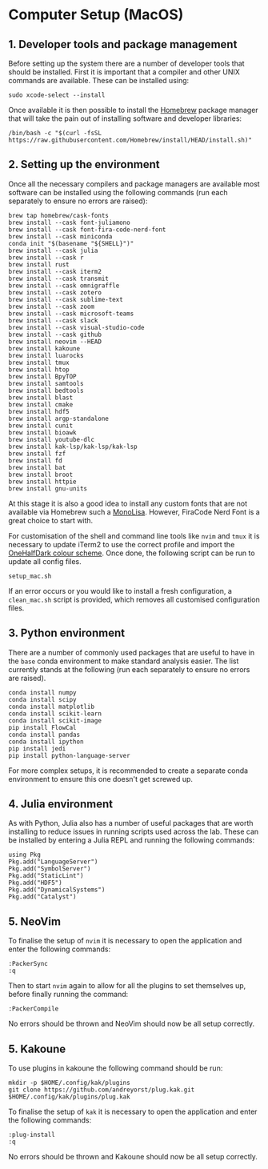 # Computer Setup (MacOS)

## 1. Developer tools and package management

Before setting up the system there are a number of developer tools that should be installed. First it is important that a compiler and other UNIX commands are available. These can be installed using:

```
sudo xcode-select --install
```

Once available it is then possible to install the [Homebrew](https://brew.sh) package manager that will take the pain out of installing software and developer libraries:

```
/bin/bash -c "$(curl -fsSL https://raw.githubusercontent.com/Homebrew/install/HEAD/install.sh)"
```

## 2. Setting up the environment

Once all the necessary compilers and package managers are available most software can be installed using the following commands (run each separately to ensure no errors are raised):

```
brew tap homebrew/cask-fonts
brew install --cask font-juliamono
brew install --cask font-fira-code-nerd-font
brew install --cask miniconda
conda init "$(basename "${SHELL}")"
brew install --cask julia
brew install --cask r
brew install rust
brew install --cask iterm2
brew install --cask transmit
brew install --cask omnigraffle
brew install --cask zotero
brew install --cask sublime-text
brew install --cask zoom
brew install --cask microsoft-teams
brew install --cask slack
brew install --cask visual-studio-code
brew install --cask github
brew install neovim --HEAD
brew install kakoune
brew install luarocks
brew install tmux
brew install htop
brew install BpyTOP
brew install samtools
brew install bedtools
brew install blast
brew install cmake
brew install hdf5
brew install argp-standalone
brew install cunit
brew install bioawk
brew install youtube-dlc
brew install kak-lsp/kak-lsp/kak-lsp
brew install fzf
brew install fd
brew install bat
brew install broot
brew install httpie
brew install gnu-units
```

At this stage it is also a good idea to install any custom fonts that are not available via Homebrew such a [MonoLisa](https://www.monolisa.dev). However, FiraCode Nerd Font is a great choice to start with.

For customisation of the shell and command line tools like `nvim` and `tmux` it is necessary to update iTerm2 to use the correct profile and import the [OneHalfDark colour scheme](https://github.com/sonph/onehalf). Once done, the following script can be run to update all config files.

```
setup_mac.sh
```

If an error occurs or you would like to install a fresh configuration, a `clean_mac.sh` script is provided, which removes all customised configuration files.

## 3. Python environment

There are a number of commonly used packages that are useful to have in the `base` conda environment to make standard analysis easier. The list currently stands at the following (run each separately to ensure no errors are raised).

```
conda install numpy
conda install scipy
conda install matplotlib
conda install scikit-learn
conda install scikit-image
pip install FlowCal
conda install pandas
conda install ipython
pip install jedi
pip install python-language-server
```

For more complex setups, it is recommended to create a separate conda environment to ensure this one doesn't get screwed up.

## 4. Julia environment

As with Python, Julia also has a number of useful packages that are worth installing to reduce issues in running scripts used across the lab. These can be installed by entering a Julia REPL and running the following commands:

```
using Pkg
Pkg.add("LanguageServer")
Pkg.add("SymbolServer")
Pkg.add("StaticLint")
Pkg.add("HDF5")
Pkg.add("DynamicalSystems")
Pkg.add("Catalyst")
```

## 5. NeoVim

To finalise the setup of `nvim` it is necessary to open the application and enter the following commands:

```
:PackerSync
:q
```

Then to start `nvim` again to allow for all the plugins to set themselves up, before finally running the command:

```
:PackerCompile
```

No errors should be thrown and NeoVim should now be all setup correctly.

## 5. Kakoune

To use plugins in kakoune the following command should be run:

```
mkdir -p $HOME/.config/kak/plugins
git clone https://github.com/andreyorst/plug.kak.git $HOME/.config/kak/plugins/plug.kak
```

To finalise the setup of `kak` it is necessary to open the application and enter the following commands:

```
:plug-install
:q
```

No errors should be thrown and Kakoune should now be all setup correctly.